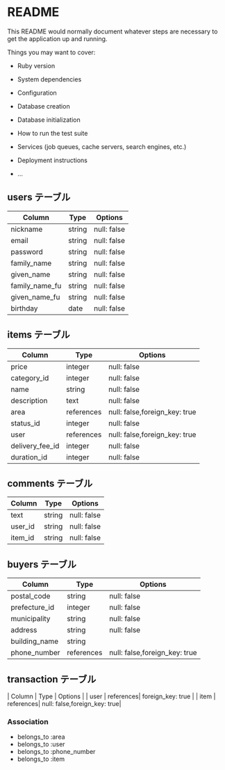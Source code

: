 # README

This README would normally document whatever steps are necessary to get the
application up and running.

Things you may want to cover:

* Ruby version

* System dependencies

* Configuration

* Database creation

* Database initialization

* How to run the test suite

* Services (job queues, cache servers, search engines, etc.)

* Deployment instructions

* ...

## users テーブル

| Column        | Type   | Options     |
| ------------- | ------ | ----------- |
| nickname      | string | null: false |
| email         | string | null: false |
| password      | string | null: false |
| family_name   | string | null: false |
| given_name    | string | null: false |
| family_name_fu| string | null: false |
| given_name_fu | string | null: false |
| birthday      | date   | null: false |

## items テーブル

| Column         | Type      | Options                      |
| -------------- | --------- | -----------                  |
| price          | integer   | null: false                  |
| category_id    | integer   | null: false                  |
| name           | string    | null: false                  |
| description    | text      | null: false                  |
| area           | references| null: false,foreign_key: true|
| status_id      | integer   | null: false                  |
| user           | references| null: false,foreign_key: true|
| delivery_fee_id| integer   | null: false                  |
| duration_id    | integer   | null: false                  |

## comments テーブル

| Column     | Type   | Options     |
| ---------- | ------ | ----------- |
| text       | string | null: false |
| user_id    | string | null: false |
| item_id    | string | null: false |

## buyers テーブル

| Column        | Type      | Options                     |
| ------------- | --------- | --------------------------- |
| postal_code   | string    | null: false                 |
| prefecture_id | integer   | null: false                 |
| municipality  | string    | null: false                 |
| address       | string    | null: false                 |
| building_name | string    |                             |
| phone_number  | references|null: false,foreign_key: true|

## transaction テーブル

| Column     | Type      | Options                      |
| user       | references| foreign_key: true            |
| item       | references| null: false,foreign_key: true|

### Association

- belongs_to :area
- belongs_to :user
- belongs_to :phone_number
- belongs_to :item
